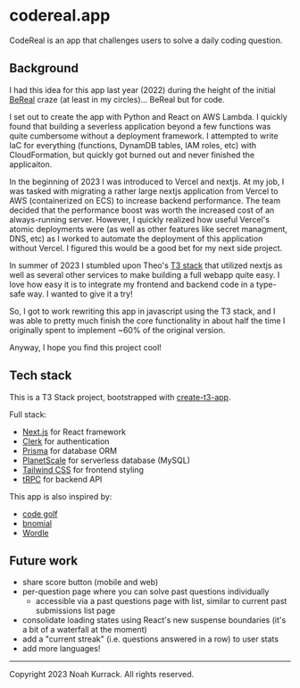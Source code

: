 # codereal.app

CodeReal is an app that challenges users to solve a daily coding question.

## Background

I had this idea for this app last year (2022) during the height of the initial [BeReal](https://bereal.com/) craze (at least in my circles)... BeReal but for code.

I set out to create the app with Python and React on AWS Lambda. I quickly found that building a severless application beyond a few functions was quite cumbersome without a deployment framework. I attempted to write IaC for everything (functions, DynamDB tables, IAM roles, etc) with CloudFormation, but quickly got burned out and never finished the applicaiton.

In the beginning of 2023 I was introduced to Vercel and nextjs. At my job, I was tasked with migrating a rather large nextjs application from Vercel to AWS (containerized on ECS) to increase backend performance. The team decided that the performance boost was worth the increased cost of an always-running server. However, I quickly realized how useful Vercel's atomic deployments were (as well as other features like secret managment, DNS, etc) as I worked to automate the deployment of this application without Vercel. I figured this would be a good bet for my next side project.

In summer of 2023 I stumbled upon Theo's [T3 stack](https://t3.gg/) that utilized nextjs as well as several other services to make building a full webapp quite easy. I love how easy it is to integrate my frontend and backend code in a type-safe way. I wanted to give it a try!

So, I got to work rewriting this app in javascript using the T3 stack, and I was able to pretty much finish the core functionality in about half the time I originally spent to implement ~60% of the original version.

Anyway, I hope you find this project cool!

## Tech stack

This is a T3 Stack project, bootstrapped with [create-t3-app](https://create.t3.gg/).

Full stack:

- [Next.js](https://nextjs.org) for React framework
- [Clerk](https://clerk.com/) for authentication
- [Prisma](https://prisma.io) for database ORM
- [PlanetScale](https://planetscale.com/) for serverless database (MySQL)
- [Tailwind CSS](https://tailwindcss.com) for frontend styling
- [tRPC](https://trpc.io) for backend API

This app is also inspired by:

- [code golf](https://www.reddit.com/r/codegolf/)
- [bnomial](https://bnomial.com)
- [Wordle](https://www.nytimes.com/games/wordle/index.html)

## Future work

- share score button (mobile and web)
- per-question page where you can solve past questions individually
  - accessible via a past questions page with list, similar to current past submissions list page
- consolidate loading states using React's new suspense boundaries (it's a bit of a waterfall at the moment)
- add a "current streak" (i.e. questions answered in a row) to user stats
- add more languages!

---

Copyright 2023 Noah Kurrack. All rights reserved.
